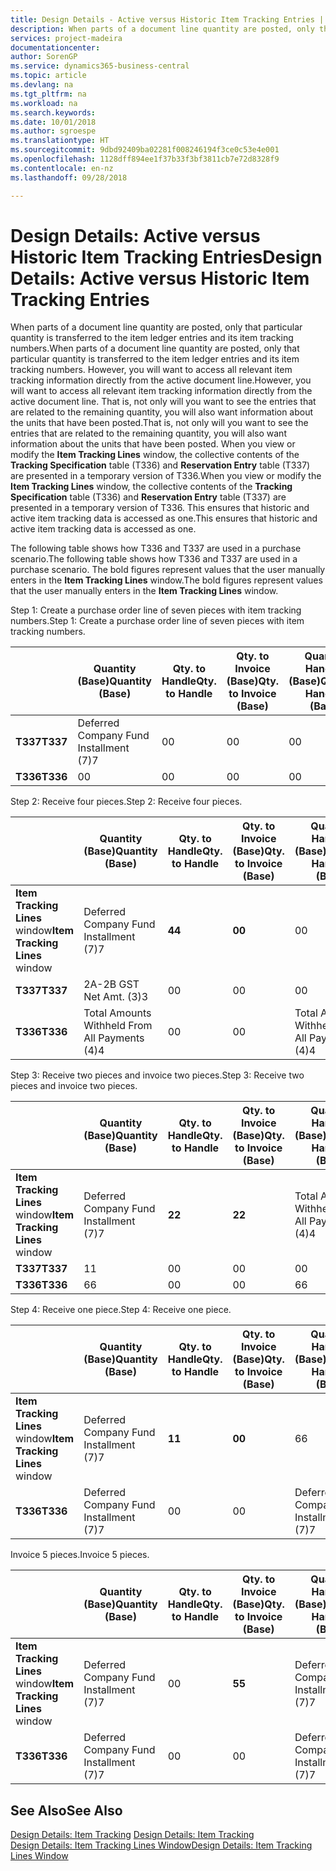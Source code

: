 ```yaml
---
title: Design Details - Active versus Historic Item Tracking Entries | Microsoft Docs
description: When parts of a document line quantity are posted, only that particular quantity is transferred to the item ledger entries and its item tracking numbers. However, you will want to access all relevant item tracking information directly from the active document line. That is, not only will you want to see the entries that are related to the remaining quantity, you will also want information about the units that have been posted. When you view or modify the **Item Tracking Lines** window, the collective contents of the **Tracking Specification** table (T336) and **Reservation Entry** table (T337) are presented in a temporary version of T336. This ensures that historic and active item tracking data is accessed as one.
services: project-madeira
documentationcenter: 
author: SorenGP
ms.service: dynamics365-business-central
ms.topic: article
ms.devlang: na
ms.tgt_pltfrm: na
ms.workload: na
ms.search.keywords: 
ms.date: 10/01/2018
ms.author: sgroespe
ms.translationtype: HT
ms.sourcegitcommit: 9dbd92409ba02281f008246194f3ce0c53e4e001
ms.openlocfilehash: 1128dff894ee1f37b33f3bf3811cb7e72d8328f9
ms.contentlocale: en-nz
ms.lasthandoff: 09/28/2018

---
```

# <a name="design-details-active-versus-historic-item-tracking-entries"></a><span data-ttu-id="6fb64-107">Design Details: Active versus Historic Item Tracking Entries</span><span class="sxs-lookup"><span data-stu-id="6fb64-107">Design Details: Active versus Historic Item Tracking Entries</span></span>
<span data-ttu-id="6fb64-108">When parts of a document line quantity are posted, only that particular quantity is transferred to the item ledger entries and its item tracking numbers.</span><span class="sxs-lookup"><span data-stu-id="6fb64-108">When parts of a document line quantity are posted, only that particular quantity is transferred to the item ledger entries and its item tracking numbers.</span></span> <span data-ttu-id="6fb64-109">However, you will want to access all relevant item tracking information directly from the active document line.</span><span class="sxs-lookup"><span data-stu-id="6fb64-109">However, you will want to access all relevant item tracking information directly from the active document line.</span></span> <span data-ttu-id="6fb64-110">That is, not only will you want to see the entries that are related to the remaining quantity, you will also want information about the units that have been posted.</span><span class="sxs-lookup"><span data-stu-id="6fb64-110">That is, not only will you want to see the entries that are related to the remaining quantity, you will also want information about the units that have been posted.</span></span> <span data-ttu-id="6fb64-111">When you view or modify the **Item Tracking Lines** window, the collective contents of the **Tracking Specification** table (T336) and **Reservation Entry** table (T337) are presented in a temporary version of T336.</span><span class="sxs-lookup"><span data-stu-id="6fb64-111">When you view or modify the **Item Tracking Lines** window, the collective contents of the **Tracking Specification** table (T336) and **Reservation Entry** table (T337) are presented in a temporary version of T336.</span></span> <span data-ttu-id="6fb64-112">This ensures that historic and active item tracking data is accessed as one.</span><span class="sxs-lookup"><span data-stu-id="6fb64-112">This ensures that historic and active item tracking data is accessed as one.</span></span>  

 <span data-ttu-id="6fb64-113">The following table shows how T336 and T337 are used in a purchase scenario.</span><span class="sxs-lookup"><span data-stu-id="6fb64-113">The following table shows how T336 and T337 are used in a purchase scenario.</span></span> <span data-ttu-id="6fb64-114">The bold figures represent values that the user manually enters in the **Item Tracking Lines** window.</span><span class="sxs-lookup"><span data-stu-id="6fb64-114">The bold figures represent values that the user manually enters in the **Item Tracking Lines** window.</span></span>  

 <span data-ttu-id="6fb64-115">Step 1: Create a purchase order line of seven pieces with item tracking numbers.</span><span class="sxs-lookup"><span data-stu-id="6fb64-115">Step 1: Create a purchase order line of seven pieces with item tracking numbers.</span></span>  

||<span data-ttu-id="6fb64-116">**Quantity (Base)**</span><span class="sxs-lookup"><span data-stu-id="6fb64-116">**Quantity (Base)**</span></span>|<span data-ttu-id="6fb64-117">**Qty. to Handle**</span><span class="sxs-lookup"><span data-stu-id="6fb64-117">**Qty. to Handle**</span></span>|<span data-ttu-id="6fb64-118">**Qty. to Invoice (Base)**</span><span class="sxs-lookup"><span data-stu-id="6fb64-118">**Qty. to Invoice (Base)**</span></span>|<span data-ttu-id="6fb64-119">**Quantity Handled (Base)**</span><span class="sxs-lookup"><span data-stu-id="6fb64-119">**Quantity Handled (Base)**</span></span>|<span data-ttu-id="6fb64-120">**Quantity Invoiced (Base)**</span><span class="sxs-lookup"><span data-stu-id="6fb64-120">**Quantity Invoiced (Base)**</span></span>|  
|-|----------------------------------------------|--------------------------------------------|------------------------------------------------------|-------------------------------------------------------|--------------------------------------------------------|  
|<span data-ttu-id="6fb64-121">**T337**</span><span class="sxs-lookup"><span data-stu-id="6fb64-121">**T337**</span></span>|<span data-ttu-id="6fb64-122">Deferred Company Fund Installment (7)</span><span class="sxs-lookup"><span data-stu-id="6fb64-122">7</span></span>|<span data-ttu-id="6fb64-123">0</span><span class="sxs-lookup"><span data-stu-id="6fb64-123">0</span></span>|<span data-ttu-id="6fb64-124">0</span><span class="sxs-lookup"><span data-stu-id="6fb64-124">0</span></span>|<span data-ttu-id="6fb64-125">0</span><span class="sxs-lookup"><span data-stu-id="6fb64-125">0</span></span>|<span data-ttu-id="6fb64-126">0</span><span class="sxs-lookup"><span data-stu-id="6fb64-126">0</span></span>|  
|<span data-ttu-id="6fb64-127">**T336**</span><span class="sxs-lookup"><span data-stu-id="6fb64-127">**T336**</span></span>|<span data-ttu-id="6fb64-128">0</span><span class="sxs-lookup"><span data-stu-id="6fb64-128">0</span></span>|<span data-ttu-id="6fb64-129">0</span><span class="sxs-lookup"><span data-stu-id="6fb64-129">0</span></span>|<span data-ttu-id="6fb64-130">0</span><span class="sxs-lookup"><span data-stu-id="6fb64-130">0</span></span>|<span data-ttu-id="6fb64-131">0</span><span class="sxs-lookup"><span data-stu-id="6fb64-131">0</span></span>|<span data-ttu-id="6fb64-132">0</span><span class="sxs-lookup"><span data-stu-id="6fb64-132">0</span></span>|  

 <span data-ttu-id="6fb64-133">Step 2: Receive four pieces.</span><span class="sxs-lookup"><span data-stu-id="6fb64-133">Step 2: Receive four pieces.</span></span>  

||<span data-ttu-id="6fb64-134">**Quantity (Base)**</span><span class="sxs-lookup"><span data-stu-id="6fb64-134">**Quantity (Base)**</span></span>|<span data-ttu-id="6fb64-135">**Qty. to Handle**</span><span class="sxs-lookup"><span data-stu-id="6fb64-135">**Qty. to Handle**</span></span>|<span data-ttu-id="6fb64-136">**Qty. to Invoice (Base)**</span><span class="sxs-lookup"><span data-stu-id="6fb64-136">**Qty. to Invoice (Base)**</span></span>|<span data-ttu-id="6fb64-137">**Quantity Handled (Base)**</span><span class="sxs-lookup"><span data-stu-id="6fb64-137">**Quantity Handled (Base)**</span></span>|<span data-ttu-id="6fb64-138">**Quantity Invoiced (Base)**</span><span class="sxs-lookup"><span data-stu-id="6fb64-138">**Quantity Invoiced (Base)**</span></span>|  
|-|----------------------------------------------|--------------------------------------------|------------------------------------------------------|-------------------------------------------------------|--------------------------------------------------------|  
|<span data-ttu-id="6fb64-139">**Item Tracking Lines** window</span><span class="sxs-lookup"><span data-stu-id="6fb64-139">**Item Tracking Lines** window</span></span>|<span data-ttu-id="6fb64-140">Deferred Company Fund Installment (7)</span><span class="sxs-lookup"><span data-stu-id="6fb64-140">7</span></span>|<span data-ttu-id="6fb64-141">**4**</span><span class="sxs-lookup"><span data-stu-id="6fb64-141">**4**</span></span>|<span data-ttu-id="6fb64-142">**0**</span><span class="sxs-lookup"><span data-stu-id="6fb64-142">**0**</span></span>|<span data-ttu-id="6fb64-143">0</span><span class="sxs-lookup"><span data-stu-id="6fb64-143">0</span></span>|<span data-ttu-id="6fb64-144">0</span><span class="sxs-lookup"><span data-stu-id="6fb64-144">0</span></span>|  
|<span data-ttu-id="6fb64-145">**T337**</span><span class="sxs-lookup"><span data-stu-id="6fb64-145">**T337**</span></span>|<span data-ttu-id="6fb64-146">2A-2B GST Net Amt. (3)</span><span class="sxs-lookup"><span data-stu-id="6fb64-146">3</span></span>|<span data-ttu-id="6fb64-147">0</span><span class="sxs-lookup"><span data-stu-id="6fb64-147">0</span></span>|<span data-ttu-id="6fb64-148">0</span><span class="sxs-lookup"><span data-stu-id="6fb64-148">0</span></span>|<span data-ttu-id="6fb64-149">0</span><span class="sxs-lookup"><span data-stu-id="6fb64-149">0</span></span>|<span data-ttu-id="6fb64-150">0</span><span class="sxs-lookup"><span data-stu-id="6fb64-150">0</span></span>|  
|<span data-ttu-id="6fb64-151">**T336**</span><span class="sxs-lookup"><span data-stu-id="6fb64-151">**T336**</span></span>|<span data-ttu-id="6fb64-152">Total Amounts Withheld From All Payments (4)</span><span class="sxs-lookup"><span data-stu-id="6fb64-152">4</span></span>|<span data-ttu-id="6fb64-153">0</span><span class="sxs-lookup"><span data-stu-id="6fb64-153">0</span></span>|<span data-ttu-id="6fb64-154">0</span><span class="sxs-lookup"><span data-stu-id="6fb64-154">0</span></span>|<span data-ttu-id="6fb64-155">Total Amounts Withheld From All Payments (4)</span><span class="sxs-lookup"><span data-stu-id="6fb64-155">4</span></span>|<span data-ttu-id="6fb64-156">0</span><span class="sxs-lookup"><span data-stu-id="6fb64-156">0</span></span>|  

 <span data-ttu-id="6fb64-157">Step 3: Receive two pieces and invoice two pieces.</span><span class="sxs-lookup"><span data-stu-id="6fb64-157">Step 3: Receive two pieces and invoice two pieces.</span></span>  

||<span data-ttu-id="6fb64-158">**Quantity (Base)**</span><span class="sxs-lookup"><span data-stu-id="6fb64-158">**Quantity (Base)**</span></span>|<span data-ttu-id="6fb64-159">**Qty. to Handle**</span><span class="sxs-lookup"><span data-stu-id="6fb64-159">**Qty. to Handle**</span></span>|<span data-ttu-id="6fb64-160">**Qty. to Invoice (Base)**</span><span class="sxs-lookup"><span data-stu-id="6fb64-160">**Qty. to Invoice (Base)**</span></span>|<span data-ttu-id="6fb64-161">**Quantity Handled (Base)**</span><span class="sxs-lookup"><span data-stu-id="6fb64-161">**Quantity Handled (Base)**</span></span>|<span data-ttu-id="6fb64-162">**Quantity Invoiced (Base)**</span><span class="sxs-lookup"><span data-stu-id="6fb64-162">**Quantity Invoiced (Base)**</span></span>|  
|-|----------------------------------------------|--------------------------------------------|------------------------------------------------------|-------------------------------------------------------|--------------------------------------------------------|  
|<span data-ttu-id="6fb64-163">**Item Tracking Lines** window</span><span class="sxs-lookup"><span data-stu-id="6fb64-163">**Item Tracking Lines** window</span></span>|<span data-ttu-id="6fb64-164">Deferred Company Fund Installment (7)</span><span class="sxs-lookup"><span data-stu-id="6fb64-164">7</span></span>|<span data-ttu-id="6fb64-165">**2**</span><span class="sxs-lookup"><span data-stu-id="6fb64-165">**2**</span></span>|<span data-ttu-id="6fb64-166">**2**</span><span class="sxs-lookup"><span data-stu-id="6fb64-166">**2**</span></span>|<span data-ttu-id="6fb64-167">Total Amounts Withheld From All Payments (4)</span><span class="sxs-lookup"><span data-stu-id="6fb64-167">4</span></span>|<span data-ttu-id="6fb64-168">0</span><span class="sxs-lookup"><span data-stu-id="6fb64-168">0</span></span>|  
|<span data-ttu-id="6fb64-169">**T337**</span><span class="sxs-lookup"><span data-stu-id="6fb64-169">**T337**</span></span>|<span data-ttu-id="6fb64-170">1</span><span class="sxs-lookup"><span data-stu-id="6fb64-170">1</span></span>|<span data-ttu-id="6fb64-171">0</span><span class="sxs-lookup"><span data-stu-id="6fb64-171">0</span></span>|<span data-ttu-id="6fb64-172">0</span><span class="sxs-lookup"><span data-stu-id="6fb64-172">0</span></span>|<span data-ttu-id="6fb64-173">0</span><span class="sxs-lookup"><span data-stu-id="6fb64-173">0</span></span>|<span data-ttu-id="6fb64-174">0</span><span class="sxs-lookup"><span data-stu-id="6fb64-174">0</span></span>|  
|<span data-ttu-id="6fb64-175">**T336**</span><span class="sxs-lookup"><span data-stu-id="6fb64-175">**T336**</span></span>|<span data-ttu-id="6fb64-176">6</span><span class="sxs-lookup"><span data-stu-id="6fb64-176">6</span></span>|<span data-ttu-id="6fb64-177">0</span><span class="sxs-lookup"><span data-stu-id="6fb64-177">0</span></span>|<span data-ttu-id="6fb64-178">0</span><span class="sxs-lookup"><span data-stu-id="6fb64-178">0</span></span>|<span data-ttu-id="6fb64-179">6</span><span class="sxs-lookup"><span data-stu-id="6fb64-179">6</span></span>|<span data-ttu-id="6fb64-180">2</span><span class="sxs-lookup"><span data-stu-id="6fb64-180">2</span></span>|  

 <span data-ttu-id="6fb64-181">Step 4: Receive one piece.</span><span class="sxs-lookup"><span data-stu-id="6fb64-181">Step 4: Receive one piece.</span></span>  

||<span data-ttu-id="6fb64-182">**Quantity (Base)**</span><span class="sxs-lookup"><span data-stu-id="6fb64-182">**Quantity (Base)**</span></span>|<span data-ttu-id="6fb64-183">**Qty. to Handle**</span><span class="sxs-lookup"><span data-stu-id="6fb64-183">**Qty. to Handle**</span></span>|<span data-ttu-id="6fb64-184">**Qty. to Invoice (Base)**</span><span class="sxs-lookup"><span data-stu-id="6fb64-184">**Qty. to Invoice (Base)**</span></span>|<span data-ttu-id="6fb64-185">**Quantity Handled (Base)**</span><span class="sxs-lookup"><span data-stu-id="6fb64-185">**Quantity Handled (Base)**</span></span>|<span data-ttu-id="6fb64-186">**Quantity Invoiced (Base)**</span><span class="sxs-lookup"><span data-stu-id="6fb64-186">**Quantity Invoiced (Base)**</span></span>|  
|-|----------------------------------------------|--------------------------------------------|------------------------------------------------------|-------------------------------------------------------|--------------------------------------------------------|  
|<span data-ttu-id="6fb64-187">**Item Tracking Lines** window</span><span class="sxs-lookup"><span data-stu-id="6fb64-187">**Item Tracking Lines** window</span></span>|<span data-ttu-id="6fb64-188">Deferred Company Fund Installment (7)</span><span class="sxs-lookup"><span data-stu-id="6fb64-188">7</span></span>|<span data-ttu-id="6fb64-189">**1**</span><span class="sxs-lookup"><span data-stu-id="6fb64-189">**1**</span></span>|<span data-ttu-id="6fb64-190">**0**</span><span class="sxs-lookup"><span data-stu-id="6fb64-190">**0**</span></span>|<span data-ttu-id="6fb64-191">6</span><span class="sxs-lookup"><span data-stu-id="6fb64-191">6</span></span>|<span data-ttu-id="6fb64-192">2</span><span class="sxs-lookup"><span data-stu-id="6fb64-192">2</span></span>|  
|<span data-ttu-id="6fb64-193">**T336**</span><span class="sxs-lookup"><span data-stu-id="6fb64-193">**T336**</span></span>|<span data-ttu-id="6fb64-194">Deferred Company Fund Installment (7)</span><span class="sxs-lookup"><span data-stu-id="6fb64-194">7</span></span>|<span data-ttu-id="6fb64-195">0</span><span class="sxs-lookup"><span data-stu-id="6fb64-195">0</span></span>|<span data-ttu-id="6fb64-196">0</span><span class="sxs-lookup"><span data-stu-id="6fb64-196">0</span></span>|<span data-ttu-id="6fb64-197">Deferred Company Fund Installment (7)</span><span class="sxs-lookup"><span data-stu-id="6fb64-197">7</span></span>|<span data-ttu-id="6fb64-198">2</span><span class="sxs-lookup"><span data-stu-id="6fb64-198">2</span></span>|  

 <span data-ttu-id="6fb64-199">Invoice 5 pieces.</span><span class="sxs-lookup"><span data-stu-id="6fb64-199">Invoice 5 pieces.</span></span>  

||<span data-ttu-id="6fb64-200">**Quantity (Base)**</span><span class="sxs-lookup"><span data-stu-id="6fb64-200">**Quantity (Base)**</span></span>|<span data-ttu-id="6fb64-201">**Qty. to Handle**</span><span class="sxs-lookup"><span data-stu-id="6fb64-201">**Qty. to Handle**</span></span>|<span data-ttu-id="6fb64-202">**Qty. to Invoice (Base)**</span><span class="sxs-lookup"><span data-stu-id="6fb64-202">**Qty. to Invoice (Base)**</span></span>|<span data-ttu-id="6fb64-203">**Quantity Handled (Base)**</span><span class="sxs-lookup"><span data-stu-id="6fb64-203">**Quantity Handled (Base)**</span></span>|<span data-ttu-id="6fb64-204">**Quantity Invoiced (Base)**</span><span class="sxs-lookup"><span data-stu-id="6fb64-204">**Quantity Invoiced (Base)**</span></span>|  
|-|----------------------------------------------|--------------------------------------------|------------------------------------------------------|-------------------------------------------------------|--------------------------------------------------------|  
|<span data-ttu-id="6fb64-205">**Item Tracking Lines** window</span><span class="sxs-lookup"><span data-stu-id="6fb64-205">**Item Tracking Lines** window</span></span>|<span data-ttu-id="6fb64-206">Deferred Company Fund Installment (7)</span><span class="sxs-lookup"><span data-stu-id="6fb64-206">7</span></span>|<span data-ttu-id="6fb64-207">0</span><span class="sxs-lookup"><span data-stu-id="6fb64-207">0</span></span>|<span data-ttu-id="6fb64-208">**5**</span><span class="sxs-lookup"><span data-stu-id="6fb64-208">**5**</span></span>|<span data-ttu-id="6fb64-209">Deferred Company Fund Installment (7)</span><span class="sxs-lookup"><span data-stu-id="6fb64-209">7</span></span>|<span data-ttu-id="6fb64-210">2</span><span class="sxs-lookup"><span data-stu-id="6fb64-210">2</span></span>|  
|<span data-ttu-id="6fb64-211">**T336**</span><span class="sxs-lookup"><span data-stu-id="6fb64-211">**T336**</span></span>|<span data-ttu-id="6fb64-212">Deferred Company Fund Installment (7)</span><span class="sxs-lookup"><span data-stu-id="6fb64-212">7</span></span>|<span data-ttu-id="6fb64-213">0</span><span class="sxs-lookup"><span data-stu-id="6fb64-213">0</span></span>|<span data-ttu-id="6fb64-214">0</span><span class="sxs-lookup"><span data-stu-id="6fb64-214">0</span></span>|<span data-ttu-id="6fb64-215">Deferred Company Fund Installment (7)</span><span class="sxs-lookup"><span data-stu-id="6fb64-215">7</span></span>|<span data-ttu-id="6fb64-216">Deferred Company Fund Installment (7)</span><span class="sxs-lookup"><span data-stu-id="6fb64-216">7</span></span>|  

## <a name="see-also"></a><span data-ttu-id="6fb64-217">See Also</span><span class="sxs-lookup"><span data-stu-id="6fb64-217">See Also</span></span>  
 <span data-ttu-id="6fb64-218">[Design Details: Item Tracking](design-details-item-tracking.md) </span><span class="sxs-lookup"><span data-stu-id="6fb64-218">[Design Details: Item Tracking](design-details-item-tracking.md) </span></span>  
 [<span data-ttu-id="6fb64-219">Design Details: Item Tracking Lines Window</span><span class="sxs-lookup"><span data-stu-id="6fb64-219">Design Details: Item Tracking Lines Window</span></span>](design-details-item-tracking-lines-window.md)

